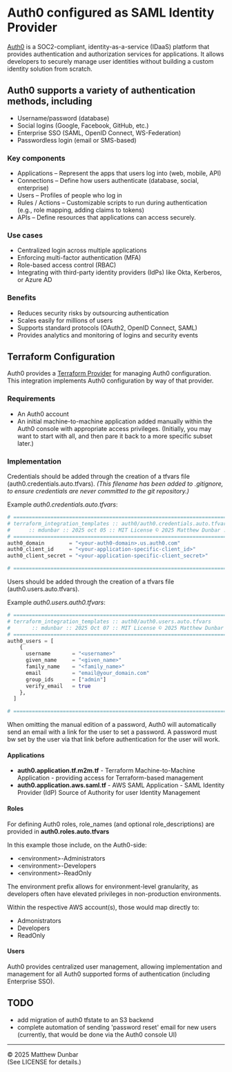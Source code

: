 # Auth0 configured as SAML Identity Provider

[Auth0](https://auth0.com) is a SOC2-compliant, identity-as-a-service (IDaaS) platform that provides authentication and authorization services for applications. It allows developers to securely manage user identities without building a custom identity solution from scratch.

## Auth0 supports a variety of authentication methods, including

- Username/password (database)  
- Social logins (Google, Facebook, GitHub, etc.)  
- Enterprise SSO (SAML, OpenID Connect, WS-Federation)  
- Passwordless login (email or SMS-based)  

### Key components

- Applications – Represent the apps that users log into (web, mobile, API)  
- Connections – Define how users authenticate (database, social, enterprise)  
- Users – Profiles of people who log in  
- Rules / Actions – Customizable scripts to run during authentication  
(e.g., role mapping, adding claims to tokens)  
- APIs – Define resources that applications can access securely.

### Use cases

- Centralized login across multiple applications  
- Enforcing multi-factor authentication (MFA)  
- Role-based access control (RBAC)  
- Integrating with third-party identity providers (IdPs) like Okta, Kerberos, or Azure AD

### Benefits

- Reduces security risks by outsourcing authentication  
- Scales easily for millions of users  
- Supports standard protocols (OAuth2, OpenID Connect, SAML)  
- Provides analytics and monitoring of logins and security events

## Terraform Configuration

Auth0 provides a [Terraform Provider](https://github.com/auth0/terraform-provider-auth0) for managing Auth0 configuration.  This integration implements Auth0 configuration by way of that provider.

### Requirements

- An Auth0 account
- An initial machine-to-machine application added manually within the Auth0 console with appropriate access privileges.  (Initially, you may want to start with all, and then pare it back to a more specific subset later.)

### Implementation

Credentials should be added through the creation of a tfvars file (auth0.credentials.auto.tfvars).  _(This filename has been added to .gitignore, to ensure credentials are never committed to the git repository.)_

Example _auth0.credentials.auto.tfvars_:

```terraform
# =============================================================================
# terraform_integration_templates :: auth0/auth0.credentials.auto.tfvars 
#      :: mdunbar :: 2025 oct 05 :: MIT License © 2025 Matthew Dunbar ::
# =============================================================================
auth0_domain        = "<your-auth0-domain>.us.auth0.com"
auth0_client_id     = "<your-application-specific-client_id>"
auth0_client_secret = "<your-application-specific-client_secret>"

# =============================================================================
```

Users should be added through the creation of a tfvars file (auth0.users.auto.tfvars).

Example _auth0.users.auth0.tfvars_:

```terraform
# =============================================================================
# terraform_integration_templates :: auth0/auth0.users.auto.tfvars
#       :: mdunbar :: 2025 Oct 07 :: MIT License © 2025 Matthew Dunbar ::
# =============================================================================
auth0_users = [
    {
      username       = "<username>"
      given_name     = "<given_name>"
      family_name    = "<family_name>"
      email          = "email@your_domain.com"
      group_ids      = ["admin"]
      verify_email   = true
    },
  ]

# =============================================================================
```

When omitting the manual edition of a password, Auth0 will automatically send an email with a link for the user to set a password.  A password must bw set by the user via that link before authentication for the user will work.

#### Applications

- **auth0.application.tf.m2m.tf** - Terraform Machine-to-Machine Application - providing access for Terraform-based management
- **auth0.application.aws.saml.tf** - AWS SAML Application - SAML Identity Provider (IdP) Source of Authority for user Identity Management

#### Roles

For defining Auth0 roles, role_names (and optional role_descriptions) are provided in **auth0.roles.auto.tfvars**

In this example those include, on the Auth0-side:

- \<environment\>-Administrators
- \<environment\>-Developers
- \<environment\>-ReadOnly

The environment prefix allows for environment-level granularity, as developers often have elevated privileges in non-production environments.

Within the respective AWS account(s), those would map directly to:

- Admonistrators
- Developers
- ReadOnly

#### Users

Auth0 provides centralized user management, allowing implementation and management for all Auth0 supported forms of authentication (including Enterprise SSO).

## TODO

- add migration of auth0 tfstate to an S3 backend
- complete automation of sending 'password reset' email for new users (currently, that would be done via the Auth0 console UI)

---

© 2025 Matthew Dunbar  
(See LICENSE for details.)
